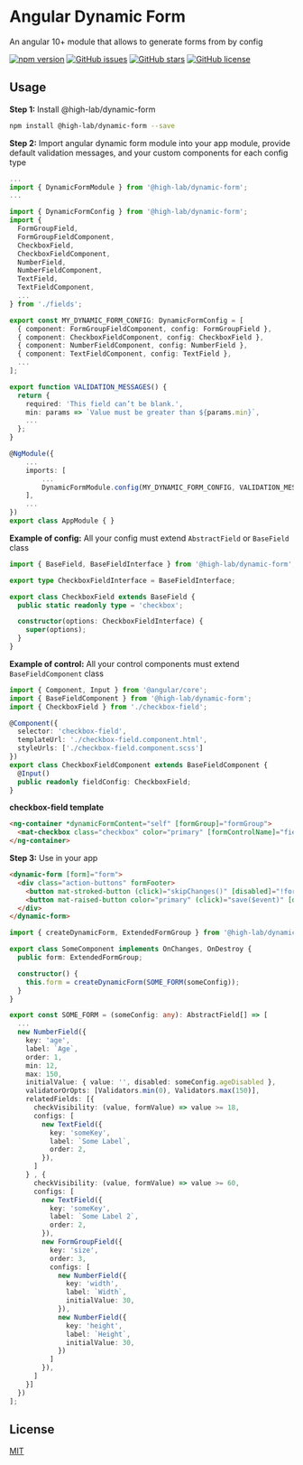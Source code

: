# Angular Dynamic Form

An angular 10+ module that allows to generate forms from by config

[![npm version](https://badge.fury.io/js/@high-lab%2Fdynamic-form.svg)](//npmjs.com/package/@high-lab/dynamic-form)
[![GitHub issues](https://img.shields.io/github/issues/MichaelKravchuk/high-lab.svg)](https://github.com/MichaelKravchuk/high-lab/issues)
[![GitHub stars](https://img.shields.io/github/stars/MichaelKravchuk/high-lab.svg)](https://github.com/MichaelKravchuk/high-lab/stargazers)
[![GitHub license](https://img.shields.io/badge/license-MIT-blue.svg)](https://raw.githubusercontent.com/MichaelKravchuk/high-lab/master/LICENSE)

## Usage

**Step 1:** Install @high-lab/dynamic-form

```sh
npm install @high-lab/dynamic-form --save
```

**Step 2:** Import angular dynamic form module into your app module,
provide default validation messages,
and your custom components for each config type

```ts
...
import { DynamicFormModule } from '@high-lab/dynamic-form';
...

import { DynamicFormConfig } from '@high-lab/dynamic-form';
import {
  FormGroupField,
  FormGroupFieldComponent,
  CheckboxField,
  CheckboxFieldComponent,
  NumberField,
  NumberFieldComponent,
  TextField,
  TextFieldComponent,
  ...
} from './fields';

export const MY_DYNAMIC_FORM_CONFIG: DynamicFormConfig = [
  { component: FormGroupFieldComponent, config: FormGroupField },
  { component: CheckboxFieldComponent, config: CheckboxField },
  { component: NumberFieldComponent, config: NumberField },
  { component: TextFieldComponent, config: TextField },
  ...
];

export function VALIDATION_MESSAGES() {
  return {
    required: 'This field can’t be blank.',
    min: params => `Value must be greater than ${params.min}`,
    ...
  };
}

@NgModule({
    ...
    imports: [
        ...
        DynamicFormModule.config(MY_DYNAMIC_FORM_CONFIG, VALIDATION_MESSAGES),
    ],
    ...
})
export class AppModule { }
```

**Example of config:** All your config must extend ```AbstractField``` or ```BaseField``` class

```ts
import { BaseField, BaseFieldInterface } from '@high-lab/dynamic-form';

export type CheckboxFieldInterface = BaseFieldInterface;

export class CheckboxField extends BaseField {
  public static readonly type = 'checkbox';

  constructor(options: CheckboxFieldInterface) {
    super(options);
  }
}
```

**Example of control:** All your control components must extend ```BaseFieldComponent``` class

```ts
import { Component, Input } from '@angular/core';
import { BaseFieldComponent } from '@high-lab/dynamic-form';
import { CheckboxField } from './checkbox-field';

@Component({
  selector: 'checkbox-field',
  templateUrl: './checkbox-field.component.html',
  styleUrls: ['./checkbox-field.component.scss']
})
export class CheckboxFieldComponent extends BaseFieldComponent {
  @Input()
  public readonly fieldConfig: CheckboxField;
}
```
**checkbox-field template**

```html
<ng-container *dynamicFormContent="self" [formGroup]="formGroup">
  <mat-checkbox class="checkbox" color="primary" [formControlName]="fieldConfig.key">{{label}}</mat-checkbox>
</ng-container>

```

**Step 3:** Use in your app

```html
<dynamic-form [form]="form">
  <div class="action-buttons" formFooter>
    <button mat-stroked-button (click)="skipChanges()" [disabled]="!form.isChangedByUser || null">Cancel</button>
    <button mat-raised-button color="primary" (click)="save($event)" [disabled]="!form.isChangedByUser || null">Save</button>
  </div>
</dynamic-form>
```

```ts
import { createDynamicForm, ExtendedFormGroup } from '@high-lab/dynamic-form';

export class SomeComponent implements OnChanges, OnDestroy {
  public form: ExtendedFormGroup;

  constructor() {
    this.form = createDynamicForm(SOME_FORM(someConfig));
  }
}

export const SOME_FORM = (someConfig: any): AbstractField[] => [
  ...
  new NumberField({
    key: 'age',
    label: `Age`,
    order: 1,
    min: 12,
    max: 150,
    initialValue: { value: '', disabled: someConfig.ageDisabled },
    validatorOrOpts: [Validators.min(0), Validators.max(150)],
    relatedFields: [{
      checkVisibility: (value, formValue) => value >= 18,
      configs: [
        new TextField({
          key: 'someKey',
          label: `Some Label`,
          order: 2,
        }),
      ]
    } , {
      checkVisibility: (value, formValue) => value >= 60,
      configs: [
        new TextField({
          key: 'someKey',
          label: `Some Label 2`,
          order: 2,
        }),
        new FormGroupField({
          key: 'size',
          order: 3,
          configs: [
            new NumberField({
              key: 'width',
              label: `Width`,
              initialValue: 30,
            }),
            new NumberField({
              key: 'height',
              label: `Height`,
              initialValue: 30,
            })
          ]
        }),
      ]
    }]
  })
];
```

## License
[MIT](https://choosealicense.com/licenses/mit/)
